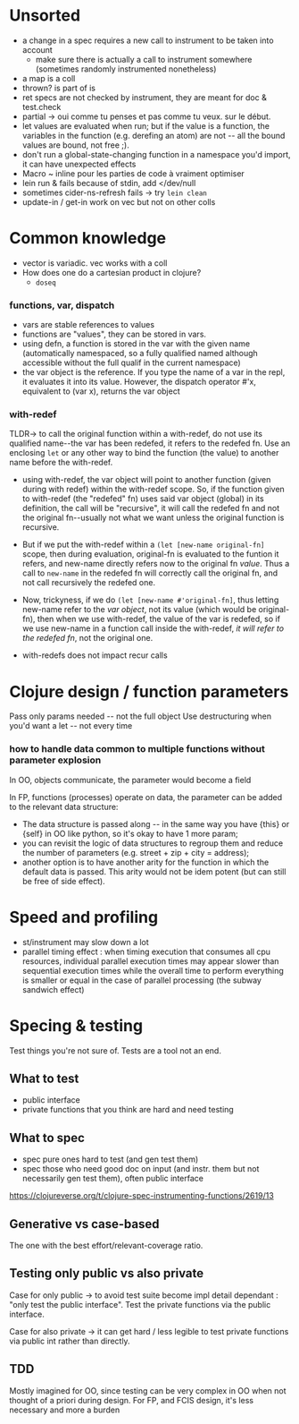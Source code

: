 # Unsorted
- a change in a spec requires a new call to instrument to be taken into account
  - make sure there is actually a call to instrument somewhere (sometimes randomly instrumented nonetheless)
- a map is a coll
- thrown? is part of is
- ret specs are not checked by instrument, they are meant for doc & test.check
- partial -> oui comme tu penses et pas comme tu veux. sur le début.
- let values are evaluated when run; but if the value is a function, the variables in the function (e.g. derefing an atom) are not -- all the bound values are bound, not free ;).
- don't run a global-state-changing function in a namespace you'd import, it can have unexpected effects
- Macro ~ inline pour les parties de code à vraiment optimiser
- lein run & fails because of stdin, add </dev/null
- sometimes cider-ns-refresh fails -> try `lein clean`
- update-in / get-in work on vec but not on other colls

# Common knowledge
- vector is variadic. vec works with a coll
- How does one do a cartesian product in clojure?
  - ```doseq```

### functions, var, dispatch
- vars are stable references to values
- functions are "values", they can be stored in vars. 
- using defn, a function is stored in the var with the given name (automatically namespaced, so a fully qualified named although accessible without the full qualif in the current namespace)
- the var object is the reference. If you type the name of a var in the repl, it evaluates it into its value. However, the dispatch operator #'x, equivalent to (var x), returns the var object

### with-redef
TLDR-> to call the original function within a with-redef, do not use its qualified name--the var has been redefed, it refers to the redefed fn. Use an enclosing `let` or any other way to bind the function (the value) to another name before the with-redef.

- using with-redef, the var object will point to another function (given during with redef) within the with-redef scope. So, if the function given to with-redef (the "redefed" fn) uses said var object (global) in its definition, the call will be "recursive", it will call the redefed fn and not the original fn--usually not what we want unless the original function is recursive. 
- But if we put the with-redef within a `(let [new-name original-fn]` scope, then during evaluation, original-fn is evaluated to the funtion it refers, and new-name directly refers now to the original fn *value*. Thus a call to `new-name` in the redefed fn will correctly call the original fn, and not call recursively the redefed one.
- Now, trickyness, if we do `(let [new-name #'original-fn]`, thus letting new-name refer to the *var object*, not its value (which would be original-fn), then when we use with-redef, the value of the var is redefed, so if we use new-name in a function call inside the with-redef, *it will refer to the redefed fn*, not the original one.

- with-redefs does not impact recur calls

# Clojure design / function parameters

Pass only params needed -- not the full object
Use destructuring when you'd want a let -- not every time

### how to handle data common to multiple functions without parameter explosion
In OO, objects communicate, the parameter would become a field

In FP, functions (processes) operate on data, the parameter can be added to the relevant data structure:

- The data structure is passed along -- in the same way you have {this} or {self} in OO like python, so it's okay to have 1 more param;
- you can revisit the logic of data structures to regroup them and reduce the number of parameters (e.g. street + zip + city = address);
- another option is to have another arity for the function in which the default data is passed. This arity would not be idem potent (but can still be free of side effect).


# Speed and profiling
- st/instrument may slow down a lot
- parallel timing effect : when timing execution that consumes all cpu resources, individual parallel execution times may appear slower than sequential execution times while the overall time to perform everything is smaller or equal in the case of parallel processing (the subway sandwich effect)

# Specing & testing

Test things you're not sure of. Tests are a tool not an end.

## What to test
- public interface
- private functions that you think are hard and need testing

## What to spec
- spec pure ones hard to test (and gen test them)
- spec those who need good doc on input (and instr. them but not necessarily gen test them), often public interface

https://clojureverse.org/t/clojure-spec-instrumenting-functions/2619/13

## Generative vs case-based
The one with the best effort/relevant-coverage ratio.

## Testing only public vs also private
Case for only public -> to avoid test suite become impl detail dependant : "only test the public interface". Test the private functions via the public interface.

Case for also private -> it can get hard / less legible to test private functions via public int rather than directly.

## TDD
Mostly imagined for OO, since testing can be very complex in OO when not thought of a priori during design.
For FP, and FCIS design, it's less necessary and more a burden

